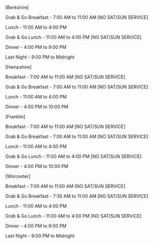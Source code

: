 [Berkshire]

Grab & Go Breakfast - 7:00 AM to 11:00 AM [NO SAT/SUN SERVICE]

Lunch      - 11:00 AM to 4:00 PM

Grab & Go Lunch - 11:00 AM to 4:00 PM [NO SAT/SUN SERVICE]

Dinner     - 4:00 PM to 9:00 PM

Last Night - 9:00 PM to Midnight

[Hampshire]

Breakfast  - 7:00 AM to 11:00 AM [NO SAT/SUN SERVICE]

Grab & Go Breakfast - 7:00 AM to 11:00 AM [NO SAT/SUN SERVICE]

Lunch      - 11:00 AM to 4:00 PM 

Dinner     - 4:00 PM to 10:00 PM

[Franklin]

Breakfast  - 7:00 AM to 11:00 AM [NO SAT/SUN SERVICE]

Grab & Go Breakfast - 7:00 AM to 11:00 AM [NO SAT/SUN SERVICE]

Lunch      - 11:00 AM to 4:00 PM 

Grab & Go Lunch - 11:00 AM to 4:00 PM [NO SAT/SUN SERVICE]

Dinner     - 4:00 PM to 10:00 PM

[Worcester]

Breakfast  - 7:00 AM to 11:00 AM [NO SAT/SUN SERVICE]

Grab & Go Breakfast - 7:30 AM to 11:00 AM [NO SAT/SUN SERVICE]

Lunch      - 11:00 AM to 4:00 PM 

Grab & Go Lunch - 11:00 AM to 4:00 PM [NO SAT/SUN SERVICE]

Dinner     - 4:00 PM to 9:00 PM

Last Night - 9:00 PM to Midnight

